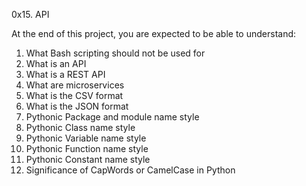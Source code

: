 0x15. API

At the end of this project, you are expected to be able to understand:
1. What Bash scripting should not be used for
2. What is an API
3. What is a REST API
4. What are microservices
5. What is the CSV format
6. What is the JSON format
7. Pythonic Package and module name style
8. Pythonic Class name style
9. Pythonic Variable name style
10. Pythonic Function name style
11. Pythonic Constant name style
12. Significance of CapWords or CamelCase in Python

